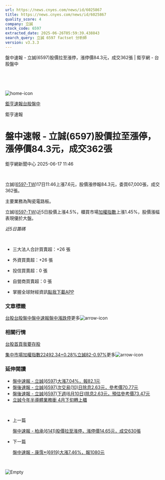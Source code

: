 ```yaml
---
url: https://news.cnyes.com/news/id/6025867
title: https://news.cnyes.com/news/id/6025867
quality_score: 4
company: 立誠
stock_code: 6597
extracted_date: 2025-06-26T05:59:39.438843
search_query: 立誠 6597 factset 分析師
version: v3.3.3
---
```


盤中速報 - 立誠(6597)股價拉至漲停，漲停價84.3元，成交362張 | 鉅亨網 - 台股盤中

‌

‌

![home-icon](/assets/icons/breadCrumb/symbol-icon-home.svg)

[鉅亨速報](/news/cat/anue_live)[台股盤中](/news/cat/tw_live)

鉅亨速報

# 盤中速報 - 立誠(6597)股價拉至漲停，漲停價84.3元，成交362張

鉅亨網新聞中心 2025-06-17 11:46

‌

立誠([6597-TW](https://www.cnyes.com/twstock/6597))17日11:46上漲7.6元，股價漲停報84.3元，委買67,000張，成交362張。

主要業務為陶瓷電路板。

立誠([6597-TW](https://www.cnyes.com/twstock/6597))近5日股價上漲4.5%，櫃買市場[加權指數](https://invest.cnyes.com/index/TWS/TSE01)上漲1.45%，股價漲幅表現優於大盤。

*近5日籌碼*

‌

* 三大法人合計買賣超：+26 張
* 外資買賣超：+26 張
* 投信買賣超：0 張
* 自營商買賣超：0 張

* 掌握全球財經資訊[點我下載APP](http://www.cnyes.com/app/?utm_source=mweb&utm_medium=HamMenuBanner&utm_campaign=fixed&utm_content=entr)

### 文章標籤

[台股](https://news.cnyes.com/tag/台股 "台股")[台股盤中](https://news.cnyes.com/tag/台股盤中 "台股盤中")[盤中速報](https://news.cnyes.com/tag/盤中速報 "盤中速報")[盤中漲跌停](https://news.cnyes.com/tag/盤中漲跌停 "盤中漲跌停")更多![arrow-icon](/assets/icons/arrows/arrow-down.svg)

### 相關行情

[台股首頁](https://www.cnyes.com/twstock)[我要存股](https://supr.link/8OHaU)

[集中市場加權指數22492.34+0.28%](https://invest.cnyes.com/index/TWS/TSE01)[立誠82-0.97%](https://www.cnyes.com/twstock/6597)更多![arrow-icon](/assets/icons/arrows/arrow-down.svg)

### 延伸閱讀

* [盤中速報 - 立誠(6597)大漲7.04%，報82.1元](/news/id/6025627)
* [盤後速報 - 立誠(6597)次交易(10)日除息2.63元，參考價70.77元](/news/id/6013726)
* [盤後速報 - 立誠(6597)下週(6月10日)除息2.63元，預估參考價73.47元](/news/id/6005210)
* [立誠今年半導體業務衝 4月下旬轉上櫃](/news/id/5917780)

‌

* 上一篇

  [盤中速報 - 柏承(6141)股價拉至漲停，漲停價14.65元，成交630張](/news/id/6027311)
* 下一篇

  [盤中速報 - 康霈\*(6919)大漲7.46%，報1080元](/news/id/6025619)

‌

![Empty](/assets/icons/skeleton/empty-image.svg)

‌